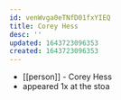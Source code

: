 ```yaml
---
id: venWvga0eTNfD01fxYIEQ
title: Corey Hess
desc: ''
updated: 1643723096353
created: 1643723096353
---
```



- [[person]] - Corey Hess
- appeared 1x at the stoa
